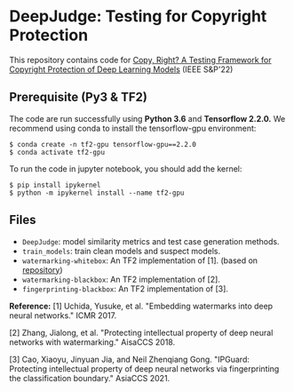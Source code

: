 # DeepJudge: Testing for Copyright Protection 
This repository contains code for [Copy, Right? A Testing Framework for Copyright Protection of Deep Learning Models](https://arxiv.org/abs/2112.05588) (IEEE S&P'22)

## Prerequisite (Py3 & TF2) 
The code are run successfully using **Python 3.6** and **Tensorflow 2.2.0.** 
We recommend using conda to install the tensorflow-gpu environment:
```shell
$ conda create -n tf2-gpu tensorflow-gpu==2.2.0
$ conda activate tf2-gpu
```

To run the code in jupyter notebook, you should add the kernel: 
```shell
$ pip install ipykernel
$ python -m ipykernel install --name tf2-gpu
```

## Files
- `DeepJudge`: model similarity metrics and test case generation methods.
- `train_models`: train clean models and suspect models.
- `watermarking-whitebox`: An TF2 implementation of [1]. (based on [repository](https://github.com/yu4u/dnn-watermark))
- `watermarking-blackbox`: An TF2 implementation of [2].
- `fingerprinting-blackbox`: An TF2 implementation of [3].


**Reference:** 
[1] Uchida, Yusuke, et al. "Embedding watermarks into deep neural networks." ICMR 2017.

[2] Zhang, Jialong, et al. "Protecting intellectual property of deep neural networks with watermarking." AisaCCS 2018.

[3] Cao, Xiaoyu, Jinyuan Jia, and Neil Zhenqiang Gong. "IPGuard: Protecting intellectual property of deep neural networks via fingerprinting the classification boundary." AsiaCCS 2021.

